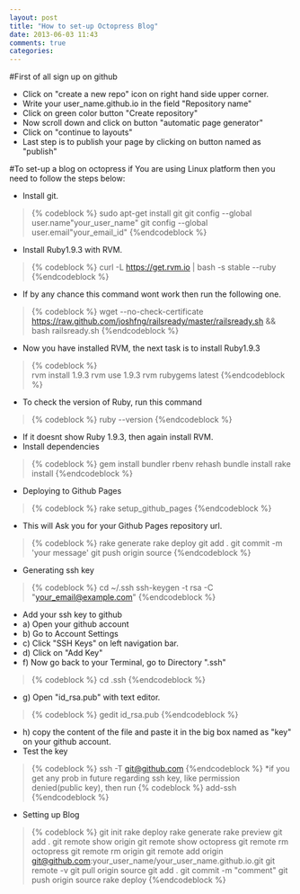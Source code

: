 ```yaml
---
layout: post
title: "How to set-up Octopress Blog"
date: 2013-06-03 11:43
comments: true
categories: 
---
```

#First of all sign up on github
* Click on "create a new repo" icon on right hand side upper corner.
* Write your user_name.github.io in the field "Repository name"
* Click on green color button "Create repository"
* Now scroll down and click on button "automatic page generator"
* Click on "continue to layouts"
* Last step is to publish your page by clicking on button named as "publish"

#To set-up a blog on octopress if You are using Linux platform then you need to follow the steps below:

* Install git.
>	
>	{% codeblock %}
>	sudo apt-get install git
>	git config --global user.name"your_user_name"
>	git config --global user.email"your_email_id"
>	{%endcodeblock %}
* Install Ruby1.9.3 with RVM.
>	{% codeblock %}
>	curl -L https://get.rvm.io | bash -s stable --ruby
>{%endcodeblock %}
* If by any chance this command wont work then run the following one.
>{% codeblock %}
>	wget --no-check-certificate https://raw.github.com/joshfng/railsready/master/railsready.sh && bash railsready.sh
>{%endcodeblock %}
* Now you have installed RVM, the next task is to install Ruby1.9.3
>{% codeblock %}	
>	rvm install 1.9.3
>	rvm use 1.9.3
>	rvm rubygems latest
>{%endcodeblock %}
* To check the version of Ruby, run this command
>{% codeblock %}
>	ruby --version
>{%endcodeblock %}
* If it doesnt show Ruby 1.9.3, then again install RVM.
* Install dependencies
>{% codeblock %}
>	gem install bundler
>	rbenv rehash
>	bundle install
>	rake install
>{%endcodeblock %}
* Deploying to Github Pages
>{% codeblock %}
>	rake setup_github_pages
>{%endcodeblock %}
* This will Ask you for your Github Pages repository url.
>{% codeblock %}
>	rake generate
>	rake deploy
>	git add .
>	git commit -m 'your message'
>	git push origin source
>{%endcodeblock %}
* Generating ssh key
>{% codeblock %}
>	cd ~/.ssh
>	ssh-keygen -t rsa -C "your_email@example.com"
>{%endcodeblock %}
* Add your ssh key to github
*	a) Open your github account
*	b) Go to Account Settings
*	c) Click "SSH Keys" on left navigation bar.
*	d) Click on "Add Key"
*	f) Now go back to your Terminal, go to Directory ".ssh"
>{% codeblock %}
>cd .ssh
>{%endcodeblock %}
*	g) Open "id_rsa.pub" with text editor.
>{% codeblock %}
>gedit id_rsa.pub
>{%endcodeblock %}
*	h) copy the content of the file and paste it in the big box named as "key" on your github account.
* Test the key
>{% codeblock %}
>	ssh -T git@github.com
>{%endcodeblock %}
*if you get any prob in future regarding ssh key, like permission denied(public key), then run
>{% codeblock %}
>	add-ssh
>{%endcodeblock %}
* Setting up Blog
>{% codeblock %}
>	git init
>	rake deploy
>	rake generate
>	rake preview
>	git add .
>	git remote show origin
>	git remote show octopress
>	git remote rm octopress
>	git remote rm origin
>	git remote add origin git@github.com:your_user_name/your_user_name.github.io.git
>	git remote -v
>	git pull origin source
>	git add .
>	git commit -m "comment"
>	git push origin source
>	rake deploy
>{%endcodeblock %}	





